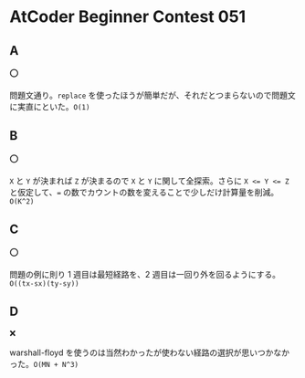 # AtCoder Beginner Contest 051

## A

:o:

問題文通り。`replace` を使ったほうが簡単だが、それだとつまらないので問題文に実直にといた。`O(1)`

## B

:o:

`X` と `Y` が決まれば `Z` が決まるので `X` と `Y` に関して全探索。さらに `X <= Y <= Z` と仮定して、`=` の数でカウントの数を変えることで少しだけ計算量を削減。`O(K^2)`

## C

:o:

問題の例に則り 1 週目は最短経路を、2 週目は一回り外を回るようにする。`O((tx-sx)(ty-sy))`

## D

:x:

warshall-floyd を使うのは当然わかったが使わない経路の選択が思いつかなかった。`O(MN + N^3)`
